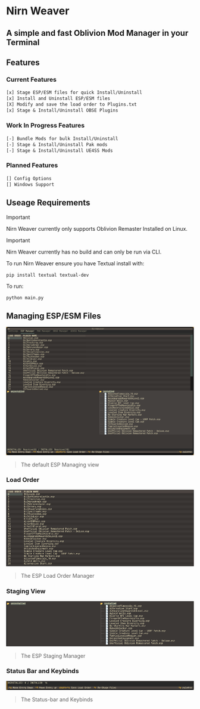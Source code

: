 # Nirn Weaver
## A simple and fast Oblivion Mod Manager in your Terminal

## Features

### Current Features

	[x] Stage ESP/ESM files for quick Install/Uninstall
	[x] Install and Uninstall ESP/ESM files
	[X] Modify and save the load order to Plugins.txt
	[x] Stage & Install/Uninstall OBSE Plugins

### Work In Progress Features

	[-] Bundle Mods for bulk Install/Uninstall
	[-] Stage & Install/Uninstall Pak mods
	[-] Stage & Install/Uninstall UE4SS Mods
	
### Planned Features

	[] Config Options
	[] Windows Support

## Useage Requirements

> [!IMPORTANT]
> Nirn Weaver currently only supports Oblivion Remaster Installed on Linux.

> [!IMPORTANT]
> Nirn Weaver currently has no build and can only be run via CLI.

To run Nirn Weaver ensure you have Textual install with:

```
pip install textual textual-dev
```

To run:

```
python main.py
```

## Managing ESP/ESM Files

![The default ESP Managing view.](https://github.com/ScorpioGameKing/NirnWeaver/blob/main/assets/images/NirnWeaverESPTUI.png)

> The default ESP Managing view

### Load Order

![The ESP Load Order Manager.](https://github.com/ScorpioGameKing/NirnWeaver/blob/main/assets/images/NirnWeaverESPLoadOrder.png)

> The ESP Load Order Manager

### Staging View

![The ESP Staging Manager.](https://github.com/ScorpioGameKing/NirnWeaver/blob/main/assets/images/NirnWeaverESPStaging.png)

> The ESP Staging Manager

### Status Bar and Keybinds

![The Status-bar and Keybinds.](https://github.com/ScorpioGameKing/NirnWeaver/blob/main/assets/images/NirnWeaverESPKeys.png)

> The Status-bar and Keybinds
